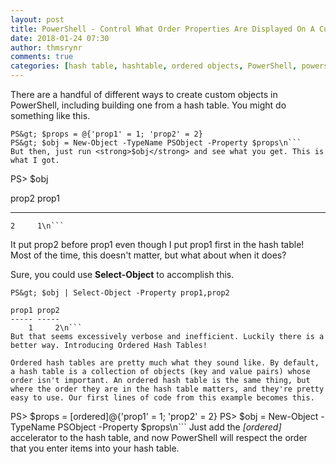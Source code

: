 ```yaml
---
layout: post
title: PowerShell - Control What Order Properties Are Displayed On A Custom Objects And Hash Tables
date: 2018-01-24 07:30
author: thmsrynr
comments: true
categories: [hash table, hashtable, ordered objects, PowerShell, powershell]
---
```

There are a handful of different ways to create custom objects in PowerShell, including building one from a hash table. You might do something like this.
```
PS&gt; $props = @{'prop1' = 1; 'prop2' = 2}
PS&gt; $obj = New-Object -TypeName PSObject -Property $props\n```
But then, just run <strong>$obj</strong> and see what you get. This is what I got.
```
PS&gt; $obj

prop2 prop1
----- -----
    2     1\n```
It put prop2 before prop1 even though I put prop1 first in the hash table! Most of the time, this doesn't matter, but what about when it does?

<!--more-->

Sure, you could use <strong>Select-Object</strong> to accomplish this.
```
PS&gt; $obj | Select-Object -Property prop1,prop2

prop1 prop2
----- -----
    1     2\n```
But that seems excessively verbose and inefficient. Luckily there is a better way. Introducing Ordered Hash Tables!

Ordered hash tables are pretty much what they sound like. By default, a hash table is a collection of objects (key and value pairs) whose order isn't important. An ordered hash table is the same thing, but where the order they are in the hash table matters, and they're pretty easy to use. Our first lines of code from this example becomes this.
```
PS&gt; $props = [ordered]@{'prop1' = 1; 'prop2' = 2}
PS&gt; $obj = New-Object -TypeName PSObject -Property $props\n```
Just add the <em>[ordered]</em>  accelerator to the hash table, and now PowerShell will respect the order that you enter items into your hash table.

&nbsp;
